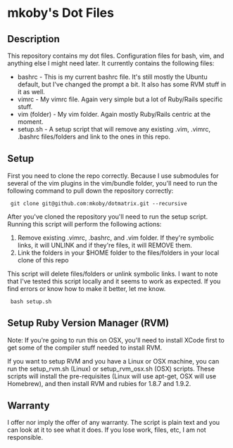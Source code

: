 mkoby's Dot Files
=================

Description
-----------

This repository contains my dot files. Configuration files for bash, vim, and anything else I might need later.  It currently contains the following files:

* bashrc - This is my current bashrc file. It's still mostly the Ubuntu default, but I've changed the prompt a bit. It also has some RVM stuff in it as well.
* vimrc - My vimrc file. Again very simple but a lot of Ruby/Rails specific stuff.
* vim (folder) - My vim folder. Again mostly Ruby/Rails centric at the moment.
* setup.sh - A setup script that will remove any existing .vim, .vimrc, .bashrc files/folders and link to the ones in this repo.

Setup
-----
First you need to clone the repo correctly.  Because I use submodules for several of the vim plugins in the vim/bundle folder, you'll need to run the following command to pull down the repository correctly:

     git clone git@github.com:mkoby/dotmatrix.git --recursive

After you've cloned the repository you'll need to run the setup script.  Running this script will perform the following actions:

1. Remove existing .vimrc, .bashrc, and .vim folder. If they're symbolic links, it will UNLINK and if they're files, it will REMOVE them.
2. Link the folders in your $HOME folder to the files/folders in your local clone of this repo

This script will delete files/folders or unlink symbolic links.  I want to note that I've tested this script locally and it seems to work as expected. If you find errors or know how to make it better, let me know.

     bash setup.sh

Setup Ruby Version Manager (RVM)
--------------------------------
Note: If you're going to run this on OSX, you'll need to install XCode first to get some of the compiler stuff needed to install RVM.

If you want to setup RVM and you have a Linux or OSX machine, you can run the setup_rvm.sh (Linux) or setup_rvm_osx.sh (OSX) scripts.  These scripts will install the pre-requisites (Linux will use apt-get, OSX will use Homebrew), and then install RVM and rubies for 1.8.7 and 1.9.2.

Warranty
--------

I offer nor imply the offer of any warranty. The script is plain text and you can look at it to see what it does. If you lose work, files, etc, I am not responsible.
